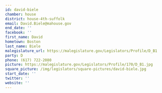 ```yaml
---
id: david-biele
chamber: house
district: house-4th-suffolk
email: David.Biele@mahouse.gov
end_date: ''
facebook: ''
first_name: David
hometown: Boston
last_name: Biele
malegislature_url: https://malegislature.gov/Legislators/Profile/D_B1
party: D
phone: (617) 722-2080
picture: https://malegislature.gov/Legislators/Profile/170/D_B1.jpg
square_picture: /img/legislators/square-pictures/david-biele.jpg
start_date: ''
twitter: ''
website: ''
---
```

